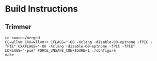 # Build Instructions

## Trimmer

```
cd source/merged
CC=wllvm CXX=wllvm++ CFLAGS="-O0 -Xclang -disable-O0-optnone -fPIC -fPIE" CXXFLAGS="-O0 -Xclang -disable-O0-optnone -fPIC -fPIE" LDFLAGS="-pie" FORCE_UNSAFE_CONFIGURE=1 ./configure
make
```
